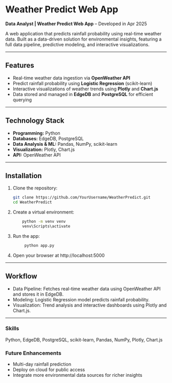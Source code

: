 # Weather Predict Web App

**Data Analyst | Weather Predict Web App** – Developed in Apr 2025  

A web application that predicts rainfall probability using real-time weather data. Built as a data-driven solution for environmental insights, featuring a full data pipeline, predictive modeling, and interactive visualizations.

---

## Features

- Real-time weather data ingestion via **OpenWeather API**
- Predict rainfall probability using **Logistic Regression** (scikit-learn)
- Interactive visualizations of weather trends using **Plotly** and **Chart.js**
- Data stored and managed in **EdgeDB** and **PostgreSQL** for efficient querying

---

## Technology Stack

- **Programming:** Python  
- **Databases:** EdgeDB, PostgreSQL  
- **Data Analysis & ML:** Pandas, NumPy, scikit-learn  
- **Visualization:** Plotly, Chart.js  
- **API:** OpenWeather API

---

## Installation

1. Clone the repository:

    ```bash
    git clone https://github.com/YourUsername/WeatherPredict.git
    cd WeatherPredict
    
2. Create a virtual environment:
    ```bash
        python -m venv venv
        venv\Scripts\activate

3. Run the app:
   ```bash
        python app.py
   
4. Open your browser at http://localhost:5000

---

## Workflow
- Data Pipeline: Fetches real-time weather data using OpenWeather API and stores it in EdgeDB.
- Modeling: Logistic Regression model predicts rainfall probability.
- Visualization: Trend analysis and interactive dashboards using Plotly and Chart.js.

---

### Skills
Python, EdgeDB, PostgreSQL, scikit-learn, Pandas, NumPy, Plotly, Chart.js

### Future Enhancements
- Multi-day rainfall prediction
- Deploy on cloud for public access
- Integrate more environmental data sources for richer insights
